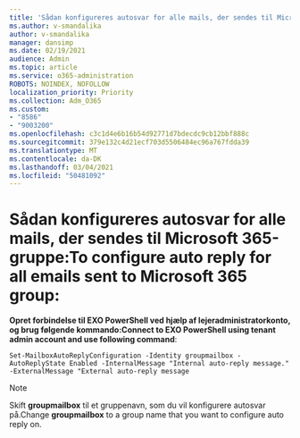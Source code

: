 ```yaml
---
title: 'Sådan konfigureres autosvar for alle mails, der sendes til Microsoft 365-gruppe:'
ms.author: v-smandalika
author: v-smandalika
manager: dansimp
ms.date: 02/19/2021
audience: Admin
ms.topic: article
ms.service: o365-administration
ROBOTS: NOINDEX, NOFOLLOW
localization_priority: Priority
ms.collection: Adm_O365
ms.custom:
- "8586"
- "9003200"
ms.openlocfilehash: c3c1d4e6b16b54d92771d7bdecdc9cb12bbf888c
ms.sourcegitcommit: 379e132c4d21ecf703d5506484ec96a767fdda39
ms.translationtype: MT
ms.contentlocale: da-DK
ms.lasthandoff: 03/04/2021
ms.locfileid: "50481092"
---
```

# <a name="to-configure-auto-reply-for-all-emails-sent-to-microsoft-365-group"></a><span data-ttu-id="ee742-102">Sådan konfigureres autosvar for alle mails, der sendes til Microsoft 365-gruppe:</span><span class="sxs-lookup"><span data-stu-id="ee742-102">To configure auto reply for all emails sent to Microsoft 365 group:</span></span>

<span data-ttu-id="ee742-103">**Opret forbindelse til EXO PowerShell ved hjælp af lejeradministratorkonto, og brug følgende kommando:**</span><span class="sxs-lookup"><span data-stu-id="ee742-103">**Connect to EXO PowerShell using tenant admin account and use following command**:</span></span>

`Set-MailboxAutoReplyConfiguration -Identity groupmailbox -AutoReplyState Enabled -InternalMessage "Internal auto-reply message." -ExternalMessage "External auto-reply message`

> [!NOTE]
> <span data-ttu-id="ee742-104">Skift **groupmailbox** til et gruppenavn, som du vil konfigurere autosvar på.</span><span class="sxs-lookup"><span data-stu-id="ee742-104">Change **groupmailbox** to a group name that you want to configure auto reply on.</span></span>

